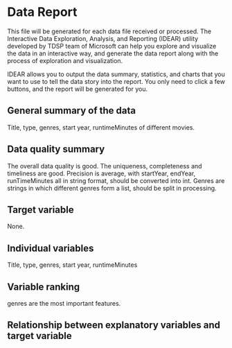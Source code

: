 # Data Report
This file will be generated for each data file received or processed. The Interactive Data Exploration, Analysis, and Reporting (IDEAR) utility developed by TDSP team of Microsoft can help you explore and visualize the data in an interactive way, and generate the data report along with the process of exploration and visualization. 

IDEAR allows you to output the data summary, statistics, and charts that you want to use to tell the data story into the report. You only need to click a few buttons, and the report will be generated for you. 

## General summary of the data
Title, type, genres, start year, runtimeMinutes of different movies.
## Data quality summary
The overall data quality is good.
The uniqueness, completeness and timeliness are good. 
Precision is average, with startYear, endYear, runTimeMinutes all in string format, should be converted into int.
Genres are strings in which different genres form a list, should be split in processing.
## Target variable
None.
## Individual variables
Title, type, genres, start year, runtimeMinutes
## Variable ranking
genres are the most important features.
## Relationship between explanatory variables and target variable


